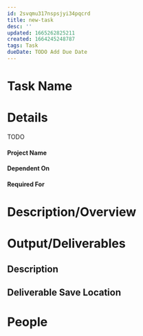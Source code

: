 ```yaml
---
id: 2svqmu317nspsjyi34pqcrd
title: new-task
desc: ''
updated: 1665262825211
created: 1664245248787
tags: Task
dueDate: TODO Add Due Date
---
```


# Task Name

# Details
TODO 

#### Project Name

#### Dependent On

#### Required For 



# Description/Overview


# Output/Deliverables

## Description

## Deliverable Save Location


# People

